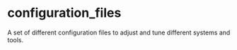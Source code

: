 # configuration_files
A set of different configuration files to adjust and tune different systems and tools.

